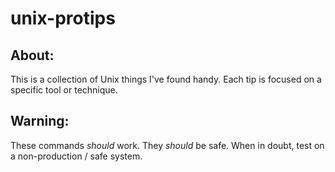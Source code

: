 # unix-protips

## About: 
This is a collection of Unix things I've found handy. Each tip is focused on a specific tool or technique.

## Warning:
These commands _should_ work. They _should_ be safe. When in doubt, test on a non-production / safe system.
